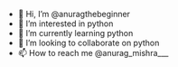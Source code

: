 - 👋 Hi, I’m @anuragthebeginner
- 👀 I’m interested in python
- 🌱 I’m currently learning python
- 💞️ I’m looking to collaborate on python
- 📫 How to reach me @anurag_mishra___

<!---
anuragthebeginner/anuragthebeginner is a ✨ special ✨ repository because its `README.md` (this file) appears on your GitHub profile.
You can click the Preview link to take a look at your changes.
--->
